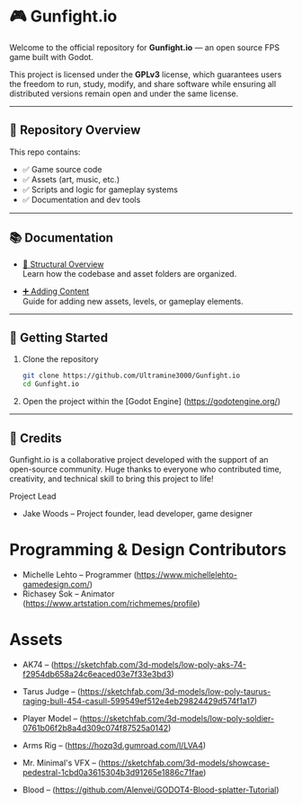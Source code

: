 # 🎮 Gunfight.io

Welcome to the official repository for **Gunfight.io** — an open source FPS game built with Godot.

This project is licensed under the **GPLv3** license, which guarantees users the freedom to run, study, modify, and share software while ensuring all distributed versions remain open and under the same license.

---

## 📂 Repository Overview

This repo contains:
- ✅ Game source code
- ✅ Assets (art, music, etc.)
- ✅ Scripts and logic for gameplay systems
- ✅ Documentation and dev tools

---

## 📚 Documentation

- [🧱 Structural Overview](https://docs.google.com/document/d/1jWBEwnT29V8z_T25yzT65mU_OWR1ia4tj7IN8MX6FJ8/edit?tab=t.0)  
  Learn how the codebase and asset folders are organized.

- [➕ Adding Content](https://docs.google.com/document/d/1-I65db70KUyKWgYy2Y3p1gbm2bHPiuWRdZpYLnCl6Tg/edit?tab=t.0)  
  Guide for adding new assets, levels, or gameplay elements.

---

## 🚀 Getting Started

1. Clone the repository  
   ```bash
   git clone https://github.com/Ultramine3000/Gunfight.io
   cd Gunfight.io

2. Open the project within the [Godot Engine] (https://godotengine.org/)

---

## 🙌 Credits

Gunfight.io is a collaborative project developed with the support of an open-source community. Huge thanks to everyone who contributed time, creativity, and technical skill to bring this project to life!

Project Lead
- Jake Woods – Project founder, lead developer, game designer

# Programming & Design Contributors
- Michelle Lehto – Programmer (https://www.michellelehto-gamedesign.com/)
- Richasey Sok – Animator (https://www.artstation.com/richmemes/profile)

# Assets

- AK74 – (https://sketchfab.com/3d-models/low-poly-aks-74-f2954db658a24c6eaced03e7f33e3bd3)
- Tarus Judge – (https://sketchfab.com/3d-models/low-poly-taurus-raging-bull-454-casull-599549ef512e4eb29824429d574f1a17)

- Player Model – (https://sketchfab.com/3d-models/low-poly-soldier-0761b06f2b8a4d309c074f87525a0142)
- Arms Rig – (https://hozq3d.gumroad.com/l/LVA4)

- Mr. Minimal's VFX – (https://sketchfab.com/3d-models/showcase-pedestral-1cbd0a3615304b3d91265e1886c71fae)

- Blood – (https://github.com/Alenvei/GODOT4-Blood-splatter-Tutorial)
